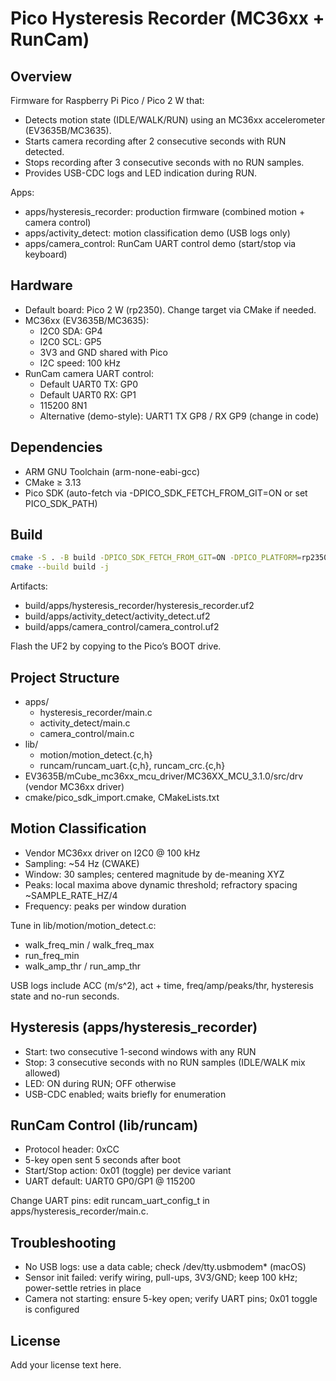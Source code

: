 # Pico Hysteresis Recorder (MC36xx + RunCam)

## Overview
Firmware for Raspberry Pi Pico / Pico 2 W that:
- Detects motion state (IDLE/WALK/RUN) using an MC36xx accelerometer (EV3635B/MC3635).
- Starts camera recording after 2 consecutive seconds with RUN detected.
- Stops recording after 3 consecutive seconds with no RUN samples.
- Provides USB-CDC logs and LED indication during RUN.

Apps:
- apps/hysteresis_recorder: production firmware (combined motion + camera control)
- apps/activity_detect: motion classification demo (USB logs only)
- apps/camera_control: RunCam UART control demo (start/stop via keyboard)

## Hardware
- Default board: Pico 2 W (rp2350). Change target via CMake if needed.
- MC36xx (EV3635B/MC3635):
  - I2C0 SDA: GP4
  - I2C0 SCL: GP5
  - 3V3 and GND shared with Pico
  - I2C speed: 100 kHz
- RunCam camera UART control:
  - Default UART0 TX: GP0
  - Default UART0 RX: GP1
  - 115200 8N1
  - Alternative (demo-style): UART1 TX GP8 / RX GP9 (change in code)

## Dependencies
- ARM GNU Toolchain (arm-none-eabi-gcc)
- CMake ≥ 3.13
- Pico SDK (auto-fetch via -DPICO_SDK_FETCH_FROM_GIT=ON or set PICO_SDK_PATH)

## Build
```bash
cmake -S . -B build -DPICO_SDK_FETCH_FROM_GIT=ON -DPICO_PLATFORM=rp2350 -DPICO_BOARD=pico2_w
cmake --build build -j
```
Artifacts:
- build/apps/hysteresis_recorder/hysteresis_recorder.uf2
- build/apps/activity_detect/activity_detect.uf2
- build/apps/camera_control/camera_control.uf2

Flash the UF2 by copying to the Pico’s BOOT drive.

## Project Structure
- apps/
  - hysteresis_recorder/main.c
  - activity_detect/main.c
  - camera_control/main.c
- lib/
  - motion/motion_detect.{c,h}
  - runcam/runcam_uart.{c,h}, runcam_crc.{c,h}
- EV3635B/mCube_mc36xx_mcu_driver/MC36XX_MCU_3.1.0/src/drv (vendor MC36xx driver)
- cmake/pico_sdk_import.cmake, CMakeLists.txt

## Motion Classification
- Vendor MC36xx driver on I2C0 @ 100 kHz
- Sampling: ~54 Hz (CWAKE)
- Window: 30 samples; centered magnitude by de-meaning XYZ
- Peaks: local maxima above dynamic threshold; refractory spacing ~SAMPLE_RATE_HZ/4
- Frequency: peaks per window duration

Tune in lib/motion/motion_detect.c:
- walk_freq_min / walk_freq_max
- run_freq_min
- walk_amp_thr / run_amp_thr

USB logs include ACC (m/s^2), act + time, freq/amp/peaks/thr, hysteresis state and no-run seconds.

## Hysteresis (apps/hysteresis_recorder)
- Start: two consecutive 1-second windows with any RUN
- Stop: 3 consecutive seconds with no RUN samples (IDLE/WALK mix allowed)
- LED: ON during RUN; OFF otherwise
- USB-CDC enabled; waits briefly for enumeration

## RunCam Control (lib/runcam)
- Protocol header: 0xCC
- 5-key open sent 5 seconds after boot
- Start/Stop action: 0x01 (toggle) per device variant
- UART default: UART0 GP0/GP1 @ 115200

Change UART pins: edit runcam_uart_config_t in apps/hysteresis_recorder/main.c.

## Troubleshooting
- No USB logs: use a data cable; check /dev/tty.usbmodem* (macOS)
- Sensor init failed: verify wiring, pull-ups, 3V3/GND; keep 100 kHz; power-settle retries in place
- Camera not starting: ensure 5-key open; verify UART pins; 0x01 toggle is configured

## License
Add your license text here.
